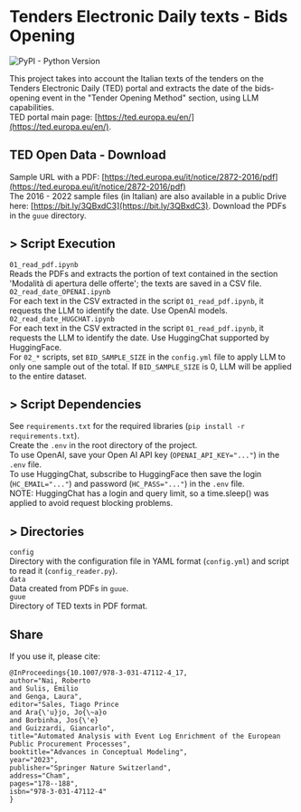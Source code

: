 # Tenders Electronic Daily texts - Bids Opening
![PyPI - Python Version](https://img.shields.io/badge/python-3.12-3776AB?logo=python)    

This project takes into account the Italian texts of the tenders on the Tenders Electronic Daily (TED) portal and extracts the date of the bids-opening event in the "Tender Opening Method" section, using LLM capabilities.  
TED portal main page: [https://ted.europa.eu/en/](https://ted.europa.eu/en/).   

## TED Open Data - Download
Sample URL with a PDF: [https://ted.europa.eu/it/notice/2872-2016/pdf](https://ted.europa.eu/it/notice/2872-2016/pdf)  
The 2016 - 2022 sample files (in Italian) are also available in a public Drive here: [https://bit.ly/3QBxdC3](https://bit.ly/3QBxdC3). Download the PDFs in the ```guue``` directory.     

## > Script Execution
```01_read_pdf.ipynb```  
Reads the PDFs and extracts the portion of text contained in the section 'Modalità di apertura delle offerte'; the texts are saved in a CSV file.      
```02_read_date_OPENAI.ipynb```  
For each text in the CSV extracted in the script ```01_read_pdf.ipynb```, it requests the LLM to identify the date. Use OpenAI models.  
```02_read_date_HUGCHAT.ipynb```  
For each text in the CSV extracted in the script ```01_read_pdf.ipynb```, it requests the LLM to identify the date. Use HuggingChat supported by HuggingFace.  
For ```02_*``` scripts, set ```BID_SAMPLE_SIZE``` in the ```config.yml``` file to apply LLM to only one sample out of the total. If ```BID_SAMPLE_SIZE``` is 0, LLM will be applied to the entire dataset.  

## > Script Dependencies
See ```requirements.txt``` for the required libraries (```pip install -r requirements.txt```).  
Create the ```.env``` in the root directory of the project.   
To use OpenAI, save your Open AI API key (```OPENAI_API_KEY="..."```) in the ```.env``` file.  
To use HuggingChat, subscribe to HuggingFace then save the login (```HC_EMAIL="..."```) and password (```HC_PASS="..."```) in the ```.env``` file.  
NOTE: HuggingChat has a login and query limit, so a time.sleep() was applied to avoid request blocking problems.    

## > Directories
```config```  
Directory with the configuration file in YAML format (```config.yml```) and script to read it (```config_reader.py```).   
```data```  
Data created from PDFs in ```guue```.  
```guue```    
Directory of TED texts in PDF format. 

## Share
If you use it, please cite:    
```
@InProceedings{10.1007/978-3-031-47112-4_17,
author="Nai, Roberto
and Sulis, Emilio
and Genga, Laura",
editor="Sales, Tiago Prince
and Ara{\'u}jo, Jo{\~a}o
and Borbinha, Jos{\'e}
and Guizzardi, Giancarlo",
title="Automated Analysis with Event Log Enrichment of the European Public Procurement Processes",
booktitle="Advances in Conceptual Modeling",
year="2023",
publisher="Springer Nature Switzerland",
address="Cham",
pages="178--188",
isbn="978-3-031-47112-4"
}
``` 